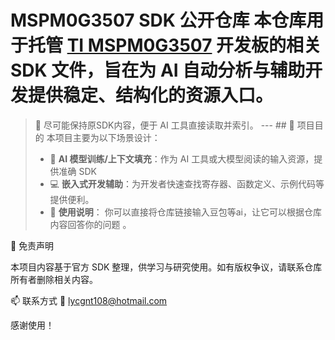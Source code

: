 # MSPM0G3507 SDK 公开仓库 本仓库用于托管 [TI MSPM0G3507](https://www.ti.com/product/MSPM0G3507) 开发板的相关 SDK 文件，旨在为 AI 自动分析与辅助开发提供稳定、结构化的资源入口。 

> 📌 尽可能保持原SDK内容，便于 AI 工具直接读取并索引。
> --- ## 🎯 项目目的 本项目主要为以下场景设计：
>  - 🤖 **AI 模型训练/上下文填充**：作为 AI 工具或大模型阅读的输入资源，提供准确 SDK
>  - 💻 **嵌入式开发辅助**：为开发者快速查找寄存器、函数定义、示例代码等提供便利。 
>  - 🔧 **使用说明**： 你可以直接将仓库链接输入豆包等ai，让它可以根据仓库内容回答你的问题 。

📎 免责声明

本项目内容基于官方 SDK 整理，供学习与研究使用。如有版权争议，请联系仓库所有者删除相关内容。

📫 联系方式
📧 lycgnt108@hotmail.com

感谢使用！
